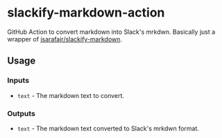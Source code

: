 # slackify-markdown-action
GitHub Action to convert markdown into Slack's mrkdwn. Basically just a wrapper of [jsarafajr/slackify-markdown](https://github.com/jsarafajr/slackify-markdown).

## Usage

### Inputs

* `text` - The markdown text to convert.

### Outputs

* `text` - The markdown text converted to Slack's mrkdwn format.
